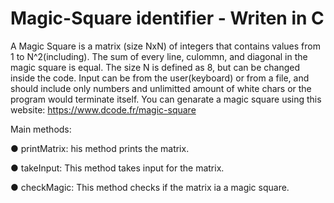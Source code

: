 # Magic-Square identifier - Writen in C

A Magic Square is a matrix (size NxN) of integers that contains values from 1 to N^2(including).
The sum of every line, culommn, and diagonal in the magic square is equal.
The size N is defined as 8, but can be changed inside the code.
Input can be from the user(keyboard) or from a file,
and should include only numbers and unlimitted amount of white chars or the program would terminate itself.
You can genarate a magic square using this website:
https://www.dcode.fr/magic-square

Main methods:

● printMatrix: his method prints the matrix.

● takeInput: This method takes input for the matrix.

● checkMagic: This method checks if the matrix ia a magic square.
